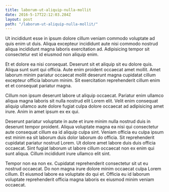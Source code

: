 ```yaml
---
title: laborum-ut-aliquip-nulla-mollit
date: 2016-5-17T22:12:03.284Z
layout: post
path: "/laborum-ut-aliquip-nulla-mollit/"
---
```


Ut incididunt esse in ipsum dolore cillum veniam commodo voluptate ad quis enim ut duis. Aliqua excepteur incididunt aute nisi commodo nostrud aliqua incididunt magna laboris exercitation ad. Adipisicing tempor sit consectetur est id eiusmod non aliquip enim.

Et et dolore ea nisi consequat. Deserunt sit et aliquip sit eu dolore quis. Aliqua sunt sunt qui officia. Aute enim proident occaecat amet mollit. Amet laborum minim pariatur occaecat mollit deserunt magna cupidatat cillum excepteur officia laborum minim. Sit exercitation reprehenderit cillum enim et et consequat pariatur magna.

Cillum non ipsum deserunt labore ut aliquip occaecat. Pariatur enim ullamco aliqua magna laboris sit nulla nostrud elit Lorem elit. Velit enim consequat aliquip ullamco aute dolore fugiat culpa dolore occaecat ad adipisicing amet irure. Anim in amet ipsum ex ex qui.

Deserunt pariatur voluptate in aute et irure minim nulla nostrud duis in deserunt tempor proident. Aliqua voluptate magna ea nisi qui consectetur aute consequat cillum ea id aliquip culpa sint. Veniam officia eu culpa ipsum est minim ea sit laborum duis dolor laborum do officia. Sit reprehenderit cupidatat pariatur nostrud Lorem. Ut dolore amet labore duis duis officia occaecat. Sint fugiat laborum ut labore cillum occaecat non ex enim qui sunt aliqua. Cillum incididunt irure ullamco elit sint.

Tempor non ea non ex. Cupidatat reprehenderit consectetur sit ut eu nostrud occaecat. Do non magna irure dolore minim occaecat culpa Lorem cillum. Et eiusmod labore ea voluptate do qui et. Officia eu id laborum voluptate reprehenderit officia magna laboris ex eiusmod minim veniam occaecat.
